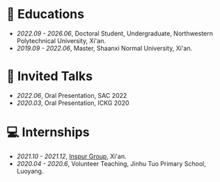 
# 📖 Educations
- *2022.09 - 2026.06*, Doctoral Student, Undergraduate, Northwestern Polytechnical University, Xi'an.
- *2019.09 - 2022.06*, Master, Shaanxi Normal University, Xi'an.

# 💬 Invited Talks
- *2022.06*, Oral Presentation, SAC 2022
- *2020.03*, Oral Presentation, ICKG 2020

# 💻 Internships
- *2021.10 - 2021.12*, [Inspur Group](https://www.inspur.com/lcjtww/gylc32/2315125/index.html), Xi'an.
- *2020.04 - 2020.6*, Volunteer Teaching, Jinhu Tuo Primary School, Luoyang.
